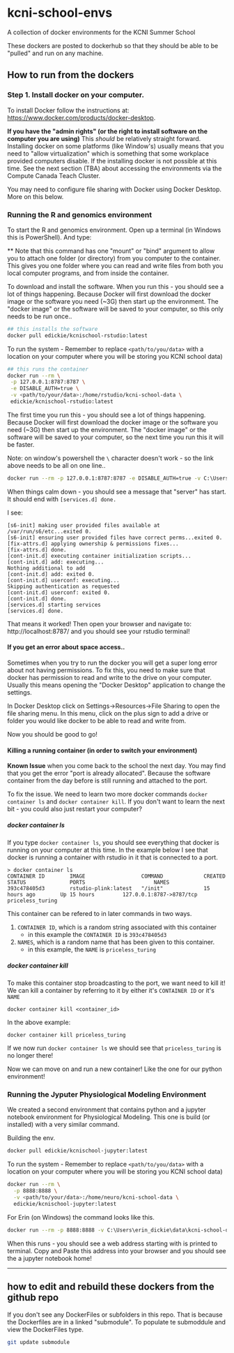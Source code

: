 # kcni-school-envs

A collection of docker environments for the KCNI Summer School

These dockers are posted to dockerhub so that they should be able to be "pulled" and run on any machine.

## How to run from the dockers

### Step 1. Install docker on your computer.

To install Docker follow the instructions at: https://www.docker.com/products/docker-desktop.

**If you have the "admin rights" (or the right to install software on the computer you are using)** This _should_ be relatively straight forward. Installing docker on some platforms (like Window's) usually means that you need to "allow virtualization" which is something that some workplace provided computers disable. If the installing docker is not possible at this time. See the next section (TBA) about accessing the environments via the Compute Canada Teach Cluster.

You may need to configure file sharing with Docker using Docker Desktop. More on this below.

### Running the R and genomics environment

To start the R and genomics environment. Open up a terminal (in Windows this is PowerShell). And type:

** Note that this command has one "mount" or "bind" argument to allow you to attach one folder (or directory) from you computer to the container. This gives you one folder where you can read and write files from both you local computer programs, and from inside the container.

To download and install the software. When you run this - you should see a lot of things happening. Because Docker will first download the docker image or the software you need (~3G) then start up the environment. The "docker image" or the software will be saved to your computer, so this only needs to be run once..

```sh
## this installs the software
docker pull edickie/kcnischool-rstudio:latest
```

To run the system  - Remember to replace `<path/to/you/data>` with a location on your computer where you will be storing you KCNI school data)

```sh
## this runs the container
docker run --rm \
 -p 127.0.0.1:8787:8787 \
 -e DISABLE_AUTH=true \
 -v <path/to/your/data>:/home/rstudio/kcni-school-data \
 edickie/kcnischool-rstudio:latest
```

The first time you run this - you should see a lot of things happening. Because Docker will first download the docker image or the software you need (~3G) then start up the environment. The "docker image" or the software will be saved to your computer, so the next time you run this it will be faster.

Note: on window's powershell the `\` character doesn't work - so the link above needs to be all on one line..

```sh
docker run --rm -p 127.0.0.1:8787:8787 -e DISABLE_AUTH=true -v C:\Users\erin_dickie\data\kcni-school-data\:/home/rstudio/kcni-school-data edickie/kcnischool-rstudio:latest
```

When things calm down - you should see a message that "server" has start. It should end with `[services.d] done.`

I see:
```
[s6-init] making user provided files available at /var/run/s6/etc...exited 0.
[s6-init] ensuring user provided files have correct perms...exited 0.
[fix-attrs.d] applying ownership & permissions fixes...
[fix-attrs.d] done.
[cont-init.d] executing container initialization scripts...
[cont-init.d] add: executing...
Nothing additional to add
[cont-init.d] add: exited 0.
[cont-init.d] userconf: executing...
Skipping authentication as requested
[cont-init.d] userconf: exited 0.
[cont-init.d] done.
[services.d] starting services
[services.d] done.
```
That means it worked! Then open your browser and navigate to: http://localhost:8787/ and you should see your rstudio terminal!

#### If you get an error about space access..

Sometimes when you try to run the docker you will get a super long error about not having permissions. To fix this, you need to make sure that docker has permission to read and write to the drive on your computer. Usually this means opening the "Docker Desktop" application to change the settings.

In Docker Desktop click on Settings->Resources->File Sharing to open the file sharing menu. In this menu, click on the plus sign to add a drive or folder you would like docker to be able to read and write from.

Now you should be good to go!


#### Killing a running container (in order to switch your environment)

**Known Issue** when you come back to the school the next day. You may find that you get the error "port is already allocated". Because the software container from the day before is still running and attached to the port.

To fix the issue. We need to learn two more docker commands `docker container ls` and `docker container kill`. If you don't want to learn the next bit - you could also just restart your computer?

##### docker container ls

If you type `docker container ls`, you should see everything that docker is running on your computer at this time. In the example below I see that docker is running a container with rstudio in it that is connected to a port.

```
> docker container ls
CONTAINER ID        IMAGE                  COMMAND             CREATED             STATUS              PORTS                      NAMES
393c478405d3        rstudio-plink:latest   "/init"             15 hours ago        Up 15 hours         127.0.0.1:8787->8787/tcp   priceless_turing
```

This container can be refered to in later commands in two ways.
1. `CONTAINER ID`, which is a random string associated with this container
    + in this example the `CONTAINER ID` is `393c478405d3`
2. `NAMES`, which is a random name that has been given to this container.
    + in this example, the `NAME` is `priceless_turing`

##### docker container kill

To make this container stop broadcasting to the port, we want need to kill it! We can kill a container by referring to it by either it's `CONTAINER ID` or it's `NAME`

```
docker container kill <container_id>
```

In the above example:

```
docker container kill priceless_turing
```

If we now run `docker container ls` we should see that `priceless_turing` is no longer there!

Now we can move on and run a new container! Like the one for our python environment!

### Running the Jyputer Physiological Modeling Environment

We created a second environment that contains python and a jupyter notebook environment for Physiological Modeling.
This one is build (or installed) with a very similar command.

Building the env.
```sh
docker pull edickie/kcnischool-jupyter:latest
```

To run the system  - Remember to replace `<path/to/you/data>` with a location on your computer where you will be storing you KCNI school data)

```sh
docker run --rm \
  -p 8888:8888 \
  -v <path/to/your/data>:/home/neuro/kcni-school-data \
  edickie/kcnischool-jupyter:latest
```


For Erin (on Windows) the command looks like this.

```sh
docker run --rm -p 8888:8888 -v C:\Users\erin_dickie\data\kcni-school-data\:/home/neuro/kcni-school-data edickie/kcnischool-jupyter:latest
```

When this runs - you should see a web address starting with is printed to terminal. Copy and Paste this address into your browser and you should see the a jupyter notebook home!


---

## how to edit and rebuild these dockers from the github repo

If you don't see any DockerFiles or subfolders in this repo. That is because the Dockerfiles are in a linked "submodule". To populate te submoddule and view the DockerFiles type.

```sh
git update submodule
```
